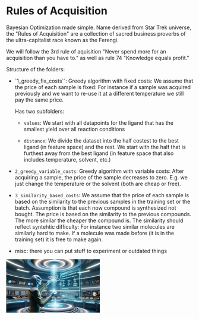 # Rules of Acquisition

Bayesian Optimization made simple. Name derived from Star Trek universe, the "Rules of Acquisition" are a collection of sacred business proverbs of the ultra-capitalist race known as the Ferengi.

We will follow the 3rd rule of aquisition "Never spend more for an acquisition than you have to." as well as rule 74 "Knowledge equals profit."

Structure of the folders:

- `1_greedy_fix_costs``: Greedy algorithm with fixed costs:
  We assume that the price of each sample is fixed:
  For instance if a sample was acquired previously and we want to re-use it at a different temperature we still pay the same price.

  Has two subfolders:
  - `values`: We start with all datapoints for the ligand that has the smallest yield over all 
  reaction conditions

  - `distance`: We divide the dataset into the half costest to the best ligand (in feature space) and the rest. We start with the half that is furthest away from the best ligand (in feature space that also includes temperature, solvent, etc.)

- `2_greedy_variable_costs`: Greedy algorithm with variable costs: After acquiring a sample, the price of the sample decreases to zero. E.g. we just change the temperature or the solvent (both are cheap or free).

- `3_similarity_based_costs`: We assume that the price of each sample is based on the similarity to the previous samples in the training set or the batch. Assumption is that each now compound is synthesized not bought. The price is based on the similarity to the previous compounds. The more similar the cheaper the compound is. The similarity should reflect syntehtic difficulty: For instance two similar molecules are similarly hard to make. If a molecule was made before (it is in the training set) it is free to make again.


- misc: there you can put stuff to experiment or outdated things

<img src="rules.png" width="50%" height="50%" />
